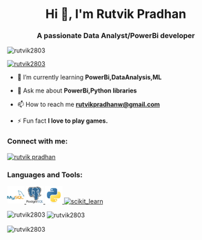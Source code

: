 <h1 align="center">Hi 👋, I'm Rutvik Pradhan</h1>
<h3 align="center">A passionate Data Analyst/PowerBi developer</h3>

<p align="left"> <img src="https://komarev.com/ghpvc/?username=rutvik2803&label=Profile%20views&color=0e75b6&style=flat" alt="rutvik2803" /> </p>

<p align="left"> <a href="https://github.com/ryo-ma/github-profile-trophy"><img src="https://github-profile-trophy.vercel.app/?username=rutvik2803" alt="rutvik2803" /></a> </p>

- 🌱 I’m currently learning **PowerBi,DataAnalysis,ML**

- 💬 Ask me about **PowerBi,Python libraries**

- 📫 How to reach me **rutvikpradhanw@gmail.com**

- ⚡ Fun fact **I love to play games.**

<h3 align="left">Connect with me:</h3>
<p align="left">
<a href="https://linkedin.com/in/rutvik pradhan" target="blank"><img align="center" src="https://raw.githubusercontent.com/rahuldkjain/github-profile-readme-generator/master/src/images/icons/Social/linked-in-alt.svg" alt="rutvik pradhan" height="30" width="40" /></a>
</p>

<h3 align="left">Languages and Tools:</h3>
<p align="left"> <a href="https://www.mysql.com/" target="_blank" rel="noreferrer"> <img src="https://raw.githubusercontent.com/devicons/devicon/master/icons/mysql/mysql-original-wordmark.svg" alt="mysql" width="40" height="40"/> </a> <a href="https://www.postgresql.org" target="_blank" rel="noreferrer"> <img src="https://raw.githubusercontent.com/devicons/devicon/master/icons/postgresql/postgresql-original-wordmark.svg" alt="postgresql" width="40" height="40"/> </a> <a href="https://www.python.org" target="_blank" rel="noreferrer"> <img src="https://raw.githubusercontent.com/devicons/devicon/master/icons/python/python-original.svg" alt="python" width="40" height="40"/> </a> <a href="https://scikit-learn.org/" target="_blank" rel="noreferrer"> <img src="https://upload.wikimedia.org/wikipedia/commons/0/05/Scikit_learn_logo_small.svg" alt="scikit_learn" width="40" height="40"/> </a> </p>

<p><img align="left" src="https://github-readme-stats.vercel.app/api/top-langs?username=rutvik2803&show_icons=true&locale=en&layout=compact" alt="rutvik2803" /></p>

<p>&nbsp;<img align="center" src="https://github-readme-stats.vercel.app/api?username=rutvik2803&show_icons=true&locale=en" alt="rutvik2803" /></p>

<p><img align="center" src="https://github-readme-streak-stats.herokuapp.com/?user=rutvik2803&" alt="rutvik2803" /></p>
